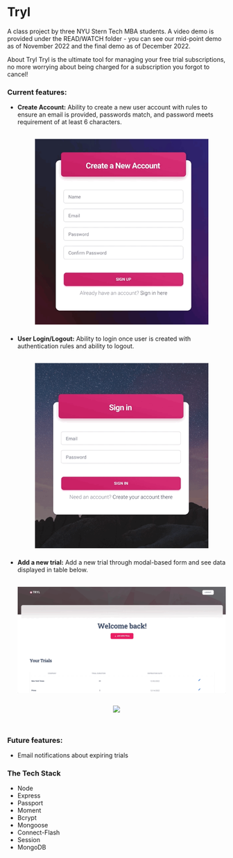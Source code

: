 # Tryl
A class project by three NYU Stern Tech MBA students. A video demo is provided under the READ/WATCH folder - you can see our mid-point demo as of November 2022 and the final demo as of December 2022.

About Tryl
Tryl is the ultimate tool for managing your free trial subscriptions, no more worrying about being charged for a subscription you forgot to cancel! 

<h3>Current features:</h3>
<ul>
 <li><b> Create Account:</b> Ability to create a new user account with rules to ensure an email is provided, passwords match, and password meets requirement of at least 6 characters.</li><br />
 <p align="center">
  <img src="Demos/usercreation_demo.gif" width="400" align="center" style="padding-bottom: 10px;">
 </p>
 <li> <b>User Login/Logout:</b> Ability to login once user is created with authentication rules and ability to logout.</li><br />
  <p align="center">
   <img src="Demos/login_demo.gif" width="400" align="center" style="padding-bottom: 10px;">
 </p>
 <li> <b>Add a new trial:</b> Add a new trial through modal-based form and see data displayed in table below.</li><br />
 <p align="center" >
  <img src="Demos/newtrial_demo.gif" width="600" style="padding-bottom: 10px;">
 </p>
</ul>

<p align="center">
<img src="Demos/login_submit_logout.gif" wdith="600" align="center">
</p><br />

<h3>Future features:</h3>
<ul>
  <li>Email notifications about expiring trials</li>
</ul>

<h3>The Tech Stack</h3>
<ul>
  <li> Node</li>
  <li> Express</li> 
  <li> Passport</li>
  <li> Moment</li>
  <li> Bcrypt</li>
  <li> Mongoose</li>
  <li>Connect-Flash</li>
  <li>Session</li>
  <li>MongoDB</li>
</ul>
